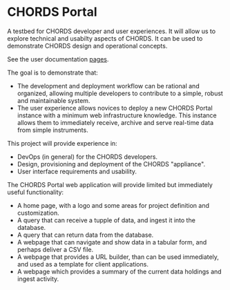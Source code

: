 # CHORDS Portal

A testbed for CHORDS developer and user experiences. It will allow us
to explore technical and usabilty aspects of CHORDS. It can be used
to demonstrate CHORDS design and operational concepts.

See the user documentation [pages](ncar.github.io/chords_testbed).

The goal is to demonstrate that:
* The development and deployment workflow can be rational and organized,
  allowing multiple developers to contribute to a simple, robust and maintainable system.
* The user experience allows novices to deploy a new CHORDS Portal instance with a minimum
  web infrastructure knowledge. This instance allows them to immediately receive,
  archive and serve real-time data from simple instruments.

This project will provide experience in:
* DevOps (in general) for the CHORDS developers.
* Design, provisioning and deployment of the CHORDS "appliance".
* User interface requirements and usability.

The CHORDS Portal web application will provide limited but immediately useful
functionality:
* A home page, with a logo and some areas for project definition
  and customization.
* A query that can receive a tupple of data, and ingest it into the database.
* A query that can return data from the database.
* A webpage that can navigate and show data in a tabular form, and perhaps 
  deliver a CSV file.
* A webpage that provides a URL builder, than can be used immediately, and used
  as a template for client applications.
* A webpage which provides a summary of the current data holdings and 
  ingest activity.

